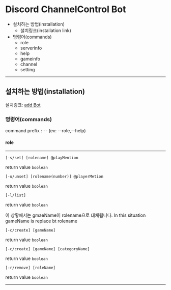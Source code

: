 # Discord ChannelControl Bot

+ 설치하는 방법(installation)
    + 설치링크(installation link)
+ 명령어(commands)
    + role
    + serverinfo
    + help
    + gameinfo
    + channel
    + setting
***
설치하는 방법(installation)
--------------------------

설치링크: [add Bot]


### 명령어(commands)


command prefix : -- (ex: --role,--help)

#### role 

---------
```
[-s/set] [rolename] @playMention
```
return value `boolean`


```
[-u/unset] [rolename(number)] @playerMetion
```
return value `boolean`


```
[-l/list]
```
return value `boolean`


이 상황에서는 gmaeName이 rolename으로 대체됩니다.
In this situation gameName is replace bt rolename
```
[-c/create] [gameName] 
```
return value `boolean`


```
[-c/create] [gameName] [categoryName]
```
return value `boolean`


```
[-r/remove] [roleName] 
```
return value `boolean`


--------------------------


[add Bot]: https://discord.com/oauth2/authorize?client_id=INSERT_CLIENT_ID_HERE&scope=bot&permissions=1069689918
